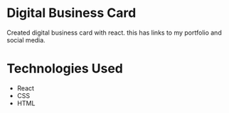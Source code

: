 # Digital Business Card
Created digital business card with react. this has links to my portfolio and social media.

# Technologies Used
- React
- CSS
- HTML